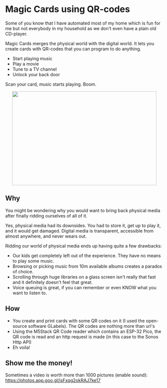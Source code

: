 # Magic Cards using QR-codes

Some of you know that I have automated most of my home which is fun for me but not everybody in my household as we don't even have a plain old CD-player.

Magic Cards merges the physical world with the digital world. It lets you create cards with QR-codes that you can program to do anything.
- Start playing music
- Play a movie
- Tune to a TV channel
- Unlock your back door

Scan your card, music starts playing. Boom.

<p align="center">
   <img width="460" height="300" src="https://user-images.githubusercontent.com/567842/103515271-b382e080-4e6e-11eb-8750-05c750dcc9ee.jpg">
</p>

## Why
You might be wondering why you would want to bring back physical media after finally ridding ourselves of all of it.

Yes, physical media had its downsides. You had to store it, get up to play it, and it would get damaged. Digital media is transparent, accessible from almost anywhere, and never wears out.

Ridding our world of physical media ends up having quite a few drawbacks:
- Our kids get completely left out of the experience. They have no means to play some music.
- Browsing or picking music from 10m available albums creates a paradox of choice.
- Scrolling through huge libraries on a glass screen isn't really that fast and it definitely doesn't feel that great.
- Voice queuing is great, if you can remember or even KNOW what you want to listen to.

## How
- You create and print cards with some QR codes on it (I used the open-source software GLabels). The QR codes are nothing more than url's
- Using the M5Stack QR Code reader which contains an ESP-32 Pico, the QR code is read and an http request is made (in this case to the Sonos Http API)
- Eh voila!


## Show me the money!
Sometimes a video is worth more than 1000 pictures (enable sound): https://photos.app.goo.gl/isFxqg2okRAJ7ke17
